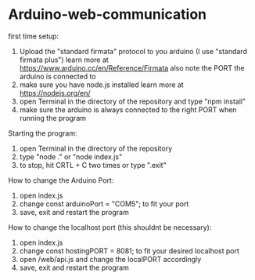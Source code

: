 # Arduino-web-communication

first time setup:
1. Upload the "standard firmata" protocol to you arduino (I use "standard firmata plus")
    learn more at https://www.arduino.cc/en/Reference/Firmata
    also note the PORT the arduino is connected to
2. make sure you have node.js installed
    learn more at https://nodejs.org/en/
3. open Terminal in the directory of the repository and type "npm install"
4. make sure the arduino is always connected to the right PORT when running the program

Starting the program:
1. open Terminal in the directory of the repository
2. type "node ." or "node index.js"
3. to stop, hit CRTL + C two times or type ".exit"

How to change the Arduino Port:
1. open index.js
2. change const arduinoPort = "COM5"; to fit your port
3. save, exit and restart the program

How to change the localhost port (this shouldnt be necessary):
1. open index.js
2. change const hostingPORT = 8081; to fit your desired localhost port
3. open /web/api.js and change the localPORT accordingly
4. save, exit and restart the program
